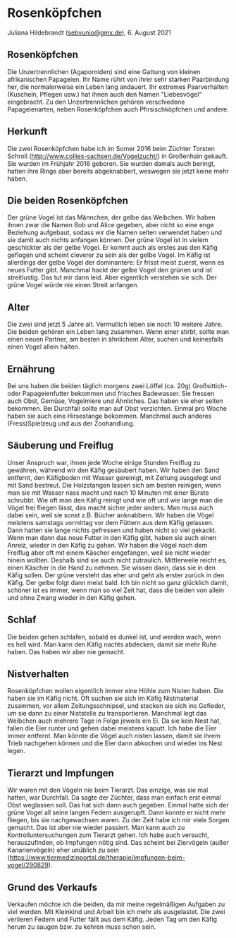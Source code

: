 # Rosenköpfchen

Juliana Hildebrandt (sebvunio@gmx.de), 6. August 2021

## Rosenköpfchen
Die Unzertrennlichen (Agaporniden) sind eine Gattung von kleinen afrikanischen Papageien. Ihr Name rührt von ihrer sehr starken Paarbindung her, die normalerweise ein Leben lang andauert. Ihr extremes Paarverhalten (Kuscheln, Pflegen usw.) hat ihnen auch den Namen "Liebesvögel" eingebracht. Zu den Unzertrennlichen  gehören verschiedene Papageienarten, neben Rosenköpfchen auch Pfirsischköpfchen und andere.

## Herkunft
Die zwei Rosenköpfchen habe ich im Somer 2016 beim Züchter Torsten Schroll (http://www.collies-sachsen.de/Vogelzucht/) in Großenhain gekauft. Sie wurden im Frühjahr 2016 geboren. Sie wurden damals auch beringt, hatten ihre Ringe aber bereits abgeknabbert, weswegen sie jetzt keine mehr haben. 

## Die beiden Rosenköpfchen
Der grüne Vogel ist das Männchen, der gelbe das Weibchen. Wir haben ihnen zwar die Namen Bob und Alice gegeben, aber nicht so eine enge Beziehung aufgebaut, sodass wir die Namen selten verwendet haben und sie damit auch nichts anfangen können. Der grüne Vogel ist in vielem geschickter als der gelbe Vogel. Er kommt auch als erstes aus den Käfig geflogen und scheint cleverer zu sein als der gelbe Vogel. Im Käfig ist allerdings der gelbe Vogel der dominantere: Er frisst meist zuerst, wenn es neues Futter gibt. Manchmal hackt der gelbe Vogel den grünen und ist streitlustig. Das tut mir dann leid. Aber eigentlich verstehen sie sich. Der grüne Vogel würde nie einen Streit anfangen.

## Alter
Die zwei sind jetzt 5 Jahre alt. Vermutlich leben sie noch 10 weitere Jahre. Die beiden gehören ein Leben lang zusammen. Wenn einer stirbt, sollte man einen neuen Partner, am besten in ähnlichem Alter, suchen und keinesfalls einen Vogel allein halten.

## Ernährung
Bei uns haben die beiden täglich morgens zwei Löffel (ca. 20g) Großsittich- oder Papageienfutter bekommen und frisches Badewasser. Sie fressen auch Obst, Gemüse, Vogelmiere und Ähnliches. Das haben sie eher selten bekommen. Bei Durchfall sollte man auf Obst verzichten. Einmal pro Woche haben sie auch eine Hirsestange bekommen. Manchmal auch anderes (Fress)Spielzeug und aus der Zoohandlung.

## Säuberung und Freiflug
Unser Anspruch war, ihnen jede Woche einige Stunden Freiflug zu gewähren, während wir den Käfig gesäubert haben. Wir haben den Sand entfernt, den Käfigboden mit Wasser gereinigt, mit Zeitung ausgelegt und mit Sand bestreut. Die Holzstangen lassen sich am besten reinigen, wenn man sie mit Wasser nass macht und nach 10 Minuten mit einer Bürste schrubbt. Wie oft man den Käfig reinigt und wie oft und wie lange man die Vögel frei fliegen lässt, das macht sicher jeder anders. Man muss auch dabei sein, weil sie sonst z.B. Bücher anknabbern. 
Wir haben die Vögel meistens samstags vormittag vor dem Füttern aus dem Käfig gelassen. Dann hatten sie lange nichts gefressen und haben nicht so viel gekackt. Wenn man dann das neue Futter in den Käfig gibt, haben sie auch einen Anreiz, wieder in den Käfig zu gehen.
Wir haben die Vögel nach dem Freiflug aber oft mit einem Käscher eingefangen, weil sie nicht wieder hinein wollten. Deshalb sind sie auch nicht zutraulich. Mittlerweile reicht es, einen Käscher in die Hand zu nehmen. Sie wissen dann, dass sie in den Käfig sollen. Der grüne versteht das eher und geht als erster zurück in den Käfig. Der gelbe folgt dann meist bald. Ich bin nicht so ganz glücklich damit, schöner ist es immer, wenn man so viel Zeit hat, dass die beiden von allein und ohne Zwang wieder in den Käfig gehen.

## Schlaf
Die beiden gehen schlafen, sobald es dunkel ist, und werden wach, wenn es hell wird. Man kann den Käfig nachts abdecken, damit sie mehr Ruhe haben. Das haben wir aber nie gemacht.

## Nistverhalten
Rosenköpfchen wollen eigentlich immer eine Höhle zum Nisten haben. Die haben sie im Käfig nicht. Oft suchen sie sich im Käfig Nistmaterial zusammen, vor allem Zeitungsschnipsel, und stecken sie sich ins Gefieder, um sie dann zu einer Niststelle zu transportieren. Manchmal legt das Weibchen auch mehrere Tage in Folge jeweils ein Ei. Da sie kein Nest hat, fallen die Eier runter und gehen dabei meistens kaputt. Ich habe die Eier immer entfernt. Man könnte die Vögel auch nisten lassen, damit sie ihrem Trieb nachgehen können und die Eier dann abkochen und wieder ins Nest legen.

## Tierarzt und Impfungen
Wir waren mit den Vögeln nie beim Tierarzt. Das einzige, was sie mal hatten, war Durchfall. Da sagte der Züchter, dass man einfach erst einmal Obst weglassen soll. Das hat sich dann auch gegeben. Einmal hatte sich der grüne Vogel all seine langen Federn ausgerupft. Dann konnte er nicht mehr fliegen, bis sie nachgewachsen waren. Zu der Zeit habe ich mir viele Sorgen gemacht. Das ist aber nie wieder passiert.
Man kann auch zu Kontrolluntersuchungen zum Tierarzt gehen. Ich habe auch versucht, herauszufinden, ob Impfungen nötig sind. Das scheint bei Ziervögeln (außer Kanarienvögeln) eher unüblich zu sein (https://www.tiermedizinportal.de/therapie/impfungen-beim-vogel/290829).

## Grund des Verkaufs
Verkaufen möchte ich die beiden, da mir meine regelmäßigen Aufgaben zu viel werden. Mit Kleinkind und Arbeit bin ich mehr als ausgelastet. Die zwei verlieren Federn und Futter fällt aus dem Käfig. Jeden Tag um den Käfig herum zu saugen bzw. zu kehren muss schon sein.
